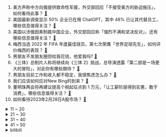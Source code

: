 1. 美方声称中方向俄提供致命性军援，外交部回应「不接受美方的胁迫施压」，如何看待此事？ [:link:](https://www.zhihu.com/question/586509470)
2. 美国最新调查显示 50% 企业已在用 ChatGPT，其中 48% 已让其代替员工，哪些信息值得关注？ [:link:](https://www.zhihu.com/question/586508762)
3. 美国以涉俄因素制裁中国企业，外交部回应称「强烈不满和坚决反对」，还有哪些信息值得关注？ [:link:](https://www.zhihu.com/question/586506457)
4. 梅西当选 2022 年 FIFA 年度最佳球员，第七次荣膺「世界足球先生」，如何评价梅西的表现？ [:link:](https://www.zhihu.com/question/586631200)
5. 男朋友不发朋友圈但给我花钱，他爱我吗? [:link:](https://www.zhihu.com/question/585235996)
6. 《三体》总制片人称将继续向《三体 2》挑战，总导演透露「第二部是一场更大的冒险」，对此你有哪些期待？ [:link:](https://www.zhihu.com/question/585784464)
7. 男朋友目前工作和收入都不稳定，我很焦虑怎么办？ [:link:](https://www.zhihu.com/question/585263032)
8. 我们应该如何应对New Bing的到来？ [:link:](https://www.zhihu.com/question/584065414)
9. 董明珠两会将再建议提高个税起征点到 1 万元，「让工薪阶层得到实惠，敢于消费」，哪些信息值得关注？ [:link:](https://www.zhihu.com/question/586488911)
10. 如何看待2023年2月28日A股市场？ [:link:](https://www.zhihu.com/question/586574903)
<details>
<summary>11 ~ 20</summary>

11. 网友举报山东大学二院一医生向家属索要红包，院方回应涉事医生已停职，该事件能起到什么警示作用？ [:link:](https://www.zhihu.com/question/586569702)
12. 足球历史上有哪些打出了一时惊艳表现但迅速下滑的球员？ [:link:](https://www.zhihu.com/question/448872996)
13. 有什么很喜欢的好书推荐吗？ [:link:](https://www.zhihu.com/question/580352763)
14. 中国即将开始准备选拔国际航天员，已有多个国家提出飞行需求，具有怎样的意义？有哪些信息值得关注？ [:link:](https://www.zhihu.com/question/586362225)
15. 工信部通知，不得通过「静默下载」等方式欺骗误导用户下载安装 APP ，将带来哪些影响？ [:link:](https://www.zhihu.com/question/586473551)
16. 为什么有些中年男子每天坚持跑五公里还是大腹便便? [:link:](https://www.zhihu.com/question/457131875)
17. 苹果 M1 / M2 系列 Mac 用户终于获得 Win11 正式支持，这对用户使用有何影响？ [:link:](https://www.zhihu.com/question/584560425)
18. 《狂飙》中最惨的人是谁？ [:link:](https://www.zhihu.com/question/586380821)
19. 全国政协委员姜耀东表示「建议部分岗位向 35 岁以上群体倾斜」，哪些信息值得关注？ [:link:](https://www.zhihu.com/question/586538029)
20. 著名经济学家厉以宁逝世，享年 92 岁，如何评价他的一生及学术贡献？ [:link:](https://www.zhihu.com/question/586599552)
</details>
<details>
<summary>21 ~ 30</summary>

21. 小孩偷雪糕，被老板打耳光，小孩打了老板鼻子，流鼻血了，老板住医院讹人，孩子家长该怎么办？ [:link:](https://www.zhihu.com/question/584927763)
22. 如何评价大漠、朱一旦主演的小城悬疑短剧《非常警事》？ [:link:](https://www.zhihu.com/question/586338954)
23. 如何看待演员纪向宁考研 439 分，考研上四百分有多难？ [:link:](https://www.zhihu.com/question/585661658)
24. 大连通报「饭店保洁员被开除」事件，宋某某拾金不昧行为属实，如何看待此事？ [:link:](https://www.zhihu.com/question/586508788)
25. 刘亦菲捧花头像为什么突然火了？ [:link:](https://www.zhihu.com/question/585431394)
26. 如何评价楚钧针对 Jackeylove 带引燃不带净化的复盘观点？ [:link:](https://www.zhihu.com/question/586479678)
27. 为什么汽车的车机的水平如此之低（触摸延迟高，导航难用等），有没有可能与手机厂商合作推出车机？ [:link:](https://www.zhihu.com/question/287282417)
28. 甲流进入高发期，多地均有学校因学生患甲流停课，甲流和新冠都有哪些区别？应该如何预防？ [:link:](https://www.zhihu.com/question/586381009)
29. 《流浪地球 2》为什么禁止数字生命？ [:link:](https://www.zhihu.com/question/572471527)
30. 越开感觉自己越不会开车了，如何能把车开好？ [:link:](https://www.zhihu.com/question/585669603)
</details>
<details>
<summary>31 ~ 40</summary>

31. 初中的友谊真的比学习重要吗？ [:link:](https://www.zhihu.com/question/586259427)
32. 国足集训名单公布：艾克森、蒋光太入选，张玉宁、戴伟浚伤缺，吴兴涵未在列，如何评价本期国足集训名单？ [:link:](https://www.zhihu.com/question/586547386)
33. 22-23 赛季 NBA 掘金 134:124 快船，约基奇 40+17+10，如何评价这场比赛？ [:link:](https://www.zhihu.com/question/586469271)
34. 想减肥但没什么时间运动怎么办，有什么每次花时间很短的减肥运动？ [:link:](https://www.zhihu.com/question/584115833)
35. 电视剧《三体》能让大部分原著党满意的原因是什么？ [:link:](https://www.zhihu.com/question/584185176)
36. 装修中有哪些家电值得花大价钱购买？ [:link:](https://www.zhihu.com/question/585163658)
37. 职场高压人群依然保持运动习惯，对工作和生活有哪些帮助？ [:link:](https://www.zhihu.com/question/584673220)
38. 在健身房健身最大的痛点是什么，你是如何解决的？ [:link:](https://www.zhihu.com/question/584673203)
39. 考研调剂真的会让一个人崩溃吗？ [:link:](https://www.zhihu.com/question/585115518)
40. 有什么护肤品是你用了很惊艳的？ [:link:](https://www.zhihu.com/question/578090250)
</details>
<details>
<summary>41 ~ 50</summary>

41. 如何低成本装修全屋智能家居？ [:link:](https://www.zhihu.com/question/585164142)
42. 你会因为什么熬夜？ [:link:](https://www.zhihu.com/question/577957922)
43. 男朋友不做家务，跟他谈了好几次，最后他以家里活儿不多，我做不累为由说他做不了，还要继续处么? [:link:](https://www.zhihu.com/question/585933734)
44. 泽连斯基签署命令，解除乌克兰联合行动部队司令的职务，解职的原因的是什么？这将会带来哪些影响？ [:link:](https://www.zhihu.com/question/586468415)
45. 究竟是努力重要，还是选择重要? [:link:](https://www.zhihu.com/question/586452816)
46. 6 点下班的打工人如何安排锻炼身体的时间？ [:link:](https://www.zhihu.com/question/585058913)
47. 久坐脖子酸疼的职场人，能通过什么运动强健颈椎？ [:link:](https://www.zhihu.com/question/585117348)
48. PS5 完全不如 13900k 和 4090 ，为什么还有人买 PS5？ [:link:](https://www.zhihu.com/question/586376909)
49. 市面上有哪些非常适合煲汤的食材值得推荐？ [:link:](https://www.zhihu.com/question/585496568)
50. 是什么动力让你坚持运动的？是减肥、是兴趣还是其他原因？ [:link:](https://www.zhihu.com/question/585917160)
</details><details>
<summary>bilibili</summary>

1. 爆肝一个月！4w枚【订书钉】编制银鳞软甲 [:link:](//www.bilibili.com/video/BV1LA41117Vr)
2. 鹅鸭傻（2） [:link:](//www.bilibili.com/video/BV1nA41117dx)
3. 这才是大学生该有的快乐生活！ [:link:](//www.bilibili.com/video/BV1xD4y1g7LD)
4. 璃 月 摇 子 [:link:](//www.bilibili.com/video/BV1QD4y1g7W6)
5. 如何逃出法属圭亚那？【硬核狠人47】 [:link:](//www.bilibili.com/video/BV19s4y1b7JM)
6. 靠预制菜开店300家的“排队王”，味道一言难尽！【凭啥排长队ep05-外婆家总店】 [:link:](//www.bilibili.com/video/BV1dD4y1G7uz)
7. 好起来了！求求你回来看吧！2023年4月新番导视！【泛式】 [:link:](//www.bilibili.com/video/BV1Py4y1Z7p6)
8. 【亮记生物鉴定】网络热传生物鉴定47 [:link:](//www.bilibili.com/video/BV1yM411j7NG)
9. 1200帧/秒！求证剑气是否真实存在！儿时的武侠梦，终会照进现实！ [:link:](//www.bilibili.com/video/BV1kx4y1F72e)
10. 计算机课宣传片 [:link:](//www.bilibili.com/video/BV1cY411C7G2)
<details>
<summary>11 ~ 20</summary>

11. 道士一生收养72弃婴，80岁羽化登真 [:link:](//www.bilibili.com/video/BV1dT411f79E)
12. 路 的 尽 头 是 什 么 ？ [:link:](//www.bilibili.com/video/BV1kM4y1d7Fr)
13. 唱哭无数人! 民族说唱登上中国日报！Moseee《给外婆的一封信》被无数官媒转发 [:link:](//www.bilibili.com/video/BV1jv4y1e7G5)
14. 吸毒明星在洗白，而一线民警在找线人尸体.... [:link:](//www.bilibili.com/video/BV1Pj411F76f)
15. 环球航行在好望角，相遇中国海军护航编队并收到舰长祝福！ [:link:](//www.bilibili.com/video/BV1bY4y127jT)
16. “西方的水土养不活东方的花儿。”遗落在外国的珍宝们啊……赶快回家吧。 [:link:](//www.bilibili.com/video/BV11y4y1d7qg)
17. 为了听剑魔的笑声，我自制了lol全英雄语音网站！ [:link:](//www.bilibili.com/video/BV1Qy4y1o7BP)
18. 被挂上热搜的“第一次吃华莱士”，背后藏着最残酷的底层之痛 [:link:](//www.bilibili.com/video/BV1cM411w7D9)
19. “你就想摘我的果 你还想捻我的花” [:link:](//www.bilibili.com/video/BV1YY4y127S6)
20. mystery of love [:link:](//www.bilibili.com/video/BV1m84y1774Z)
</details>
<details>
<summary>21 ~ 30</summary>

21. 我瞎编了一个护肤成分，请了位明星“代言”... [:link:](//www.bilibili.com/video/BV12Y4y127rj)
22. 恭喜你没考上，因为985根本配不上你 [:link:](//www.bilibili.com/video/BV15v4y1e7Fr)
23. 当我相信了东北人的“简单吃一点”… [:link:](//www.bilibili.com/video/BV1oy4y1d7Xe)
24. 探秘全世界最大沙漠集市！仙人掌！蜗牛汤！20元吃到饱！ [:link:](//www.bilibili.com/video/BV1ix4y1F7ma)
25. 飞花令再遇女粉，这诗词储备太超纲了！ [:link:](//www.bilibili.com/video/BV1wj411F7b4)
26. 【胡桃】⚡你能忍受哒哒哒的洗脑么⚡嗷⚡ [:link:](//www.bilibili.com/video/BV1FR4y1i77b)
27. 给身边的法盲朋友普个法 [:link:](//www.bilibili.com/video/BV11X4y197Nf)
28. 如何30秒快速清空大脑停止胡思乱想？ [:link:](//www.bilibili.com/video/BV1cM411E72s)
29. “我去，这台词也太超前了！以前的编剧是真敢写啊！” [:link:](//www.bilibili.com/video/BV1VA41127n4)
30. 恋爱两年！女友最爱的男人不是我... [:link:](//www.bilibili.com/video/BV1bb411Q7NE)
</details>
<details>
<summary>31 ~ 40</summary>

31. 能玩一辈子的原版生存！！【第一期】 [:link:](//www.bilibili.com/video/BV15X4y197kT)
32. 后来我不会再羡慕别人富裕的人生，只是悔恨自己读书太少，怪我没能成为他的骄傲 [:link:](//www.bilibili.com/video/BV15Y411e7VE)
33. “这玩意,是给小孩看的吧?” [:link:](//www.bilibili.com/video/BV1Ng4y1H7xs)
34. 看封面不知道在干嘛。 [:link:](//www.bilibili.com/video/BV1nM411E7A2)
35. “当年孙悟空的疯话变成了现实，这才是最讽刺的！” [:link:](//www.bilibili.com/video/BV1sX4y197Mk)
36. 悉尼歌剧院附近超治愈的手工糖果 [:link:](//www.bilibili.com/video/BV1Cx4y1F7cd)
37. 番茄先生续作！柠檬老师的恐怖课堂~ [:link:](//www.bilibili.com/video/BV1ns4y1j7qr)
38. 海绵宝宝，时间要加速了！（珊迪的奇妙冒险——石之海op还原） [:link:](//www.bilibili.com/video/BV17T411i7wt)
39. 为了人民 [:link:](//www.bilibili.com/video/BV1uv4y1e7VY)
40. 骑行穿越大兴安岭，入住荒野带炕铁皮房，方圆十里无人烟有点害怕 [:link:](//www.bilibili.com/video/BV1i24y1J79E)
</details>
<details>
<summary>41 ~ 50</summary>

41. 【诺子】失明后的我如何看镜头？盲人Coser第一次摄影Vlog！ [:link:](//www.bilibili.com/video/BV1sY4y1U7WU)
42. 【TF家族】《一起去做的N件事》第十六件事：一起来请客吧！（下） [:link:](//www.bilibili.com/video/BV1T54y1w7y4)
43. 【STN快报第七季06】玩了原子之心我爱上了X box [:link:](//www.bilibili.com/video/BV1eg4y1H7Zb)
44. 唐僧肉、人参果和白骨精：为什么最受排挤的是悟空？ [:link:](//www.bilibili.com/video/BV1M84y1n7DT)
45. 隋卞一做 |中国火候菜的代表—油爆双脆 [:link:](//www.bilibili.com/video/BV1XT411i7RV)
46. 【东盟十国08 | 柬埔寨】世界最落后国家之一，为何房价直逼上海？ [:link:](//www.bilibili.com/video/BV1rs4y1Z7XH)
47. 清理桥洞前和清理桥洞后，是不是特别的治愈 [:link:](//www.bilibili.com/video/BV1vs4y1Z7f8)
48. 100%港式情歌！《乌梅子酱》真.粤语版！我钟意乌梅子酱，咁你呢？“我...钟意你！” [:link:](//www.bilibili.com/video/BV1N84y1n78B)
49. 【CSGO整活】这不比龙狙好使？手感一下上来了。 [:link:](//www.bilibili.com/video/BV1aM411E77T)
50. 第一次动画课结课作业 [:link:](//www.bilibili.com/video/BV1Qg4y1n7ZS)
</details>
<details>
<summary>51 ~ 60</summary>

51. #内向 #社恐 [:link:](//www.bilibili.com/video/BV1h84y1J7XQ)
52. 中国社牛女人是如何在图书馆搭讪学霸帅哥的? [:link:](//www.bilibili.com/video/BV1kD4y1g7py)
53. 兆惠·前半生：乾隆朝第一神将，平准战争，杀穿西北？【乾隆往事】 [:link:](//www.bilibili.com/video/BV1ej41137AY)
54. 阳光开朗，但是硬核“大男孩”🔥 [:link:](//www.bilibili.com/video/BV1Vs4y1b7Um)
55. 宁艺卓aespa首尔演唱会SOLO舞台 [:link:](//www.bilibili.com/video/BV1Zj411V7gc)
56. “懒教” [:link:](//www.bilibili.com/video/BV1A84y1n7wP)
57. 【恋爱指南】当你遇到一个非常喜欢的人——Matthew Hussey [:link:](//www.bilibili.com/video/BV1kT411i7qf)
58. 【摆烂填词】“他们正经我沙雕，整点活来笑一笑”【人生态度/穆小泠】 [:link:](//www.bilibili.com/video/BV1hY4y1U7GM)
59. 读评论24.0，老非凡追杀粉丝，竟然被气到鬼畜 [:link:](//www.bilibili.com/video/BV1cY411C7Qm)
60. 现实世界vs迪士尼世界 [:link:](//www.bilibili.com/video/BV1Gy4y1o7rC)
</details>
<details>
<summary>61 ~ 70</summary>

61. 《了不起的瑶茨比》（女王助阵篇） [:link:](//www.bilibili.com/video/BV1wj411F7Qt)
62. 古代美女合集 [:link:](//www.bilibili.com/video/BV1Xv4y1W7AH)
63. 当男变态遇到了女变态 [:link:](//www.bilibili.com/video/BV19g4y1H7N6)
64. 跨越全中国，只为拍下上百张【家庭财产全家福】 [:link:](//www.bilibili.com/video/BV18o4y1Y7iT)
65. 看清楚啊 [:link:](//www.bilibili.com/video/BV18X4y1Q7f3)
66. 【我肚子瘦下来了😭】亲测有效，15min站立瘦腰瘦肚子运动，无跑跳！（韩小四） [:link:](//www.bilibili.com/video/BV1Sg4y1n7bW)
67. 这些真的不是全国统一的！ [:link:](//www.bilibili.com/video/BV1124y1H7hW)
68. 宣传低糖饮食的朋友一定要把这几个列入案例 [:link:](//www.bilibili.com/video/BV1fY4y127W6)
69. 好消息劈了五个，坏消息一个没死 [:link:](//www.bilibili.com/video/BV1LA41127Mf)
70. 用1美元，10美元，100美元在美国分别能吃到什么汉堡！你们觉得哪种体验最值呢？ [:link:](//www.bilibili.com/video/BV1ns4y1j7ir)
</details>
<details>
<summary>71 ~ 80</summary>

71. 【动画】☼ցɾҽҽղ աօɾӀժ☼ [:link:](//www.bilibili.com/video/BV1sv4y1e7FZ)
72. 柳智敏Solo舞台 超清直拍 [:link:](//www.bilibili.com/video/BV1nb411X7di)
73. 《原神》EP - 掬尘熠金之梦 [:link:](//www.bilibili.com/video/BV1ys4y1j76C)
74. 1500一位的“西式中餐”，一口一道菜还担心吃不饱？ [:link:](//www.bilibili.com/video/BV1m24y1J7yE)
75. 全网吹爆的大单槽，我替你们买了 [:link:](//www.bilibili.com/video/BV14X4y197Bw)
76. 当MC变成2D后？ [:link:](//www.bilibili.com/video/BV1XM41177o7)
77. 千万别报这种坑人的旅游团。。。 [:link:](//www.bilibili.com/video/BV1hj41137ff)
78. “他是让我唯一相信网红尽头不是带货，一个行动的巨人！” [:link:](//www.bilibili.com/video/BV1Fg4y1H7G3)
79. 大学生：开学了每一天都想死 [:link:](//www.bilibili.com/video/BV1bb411X71f)
80. 梅普露：怕痛，以高达形态出击【TD25定格动画】GSC梅普露拼装展示 [:link:](//www.bilibili.com/video/BV1X24y1J775)
</details>
<details>
<summary>81 ~ 90</summary>

81. 迪拜塔的地基到底有多牛？为啥地基要一直通电才安全？ [:link:](//www.bilibili.com/video/BV14s4y1j7Zn)
82. 120斤的南方人和180斤的北方人互换饮食是什么体验 [:link:](//www.bilibili.com/video/BV1bY411C7Rf)
83. 980元一个的粉色菠萝 到底值不值？ [:link:](//www.bilibili.com/video/BV1EX4y197Qy)
84. 鱼丸居然能做成像手打牛肉丸一样的弹性，而且我们还发明了新吃法。#美食 #车厘子 [:link:](//www.bilibili.com/video/BV14D4y1G73n)
85. 美国生物医学学生日常 [:link:](//www.bilibili.com/video/BV1XM411J7xg)
86. 𝒄𝒊𝒕𝒚 𝒐𝒇 𝒔𝒕𝒂𝒓𝒔 250个绝美镜头 带你看完豆瓣TOP250 肖申克的救赎 阿甘正传 霸王别姬 超脱 千与千寻 楚门的世界 [:link:](//www.bilibili.com/video/BV1g84y1n72h)
87. 对学姐心动需要多少秒？！! [:link:](//www.bilibili.com/video/BV19X4y197Nq)
88. 听电影？？这是你完全不了解的领域！！ [:link:](//www.bilibili.com/video/BV11T411i7u3)
89. 【罗翔】如何面对荒诞、拒绝荒诞，观《七号房的礼物》有感 [:link:](//www.bilibili.com/video/BV1Nb411X7QR)
90. 看看我的家族基因吧～ [:link:](//www.bilibili.com/video/BV1GM411w76X)
</details>
<details>
<summary>91 ~ 100</summary>

91. 如果明星假弹变成真的......【琵琶篇】 [:link:](//www.bilibili.com/video/BV1954y1c7ts)
92. 以为是苏联乌托邦，结果是毛子魅魔危机！！ [:link:](//www.bilibili.com/video/BV1mX4y1X7DH)
93. 我找到了，高中生成绩窝囊废的终极原因！ [:link:](//www.bilibili.com/video/BV19o4y1Y7ch)
94. 啊？5.0 [:link:](//www.bilibili.com/video/BV1dv4y1e73v)
95. 楚钧：《热评鉴定》jklove不带净化团战被秒？输比赛AD全锅？拒绝印象流观赛！ [:link:](//www.bilibili.com/video/BV1EY411C7qv)
96. 5个国家“最难唱”的歌！俄罗斯没人敢模仿，中国谁唱谁翻车！ [:link:](//www.bilibili.com/video/BV1PX4y197HV)
97. 『原神·尘歌壶』末日堡垒 集三区负荷合一 地下五层 跨区建筑 [:link:](//www.bilibili.com/video/BV1a24y1J7wK)
98. 迷你世界被抄袭了？ [:link:](//www.bilibili.com/video/BV1qM4y1Z7Tx)
99. 震惊南方人的东北涮串！让芬兰家人疯狂炫串嗨翻天！东北春饼太过瘾，自制雪衣豆沙绝了！东北菜炫饭全家狂喜！ [:link:](//www.bilibili.com/video/BV1C24y1J75E)
100. 奶奶：6 [:link:](//www.bilibili.com/video/BV1SM4y1d7Fr)
</details></details>